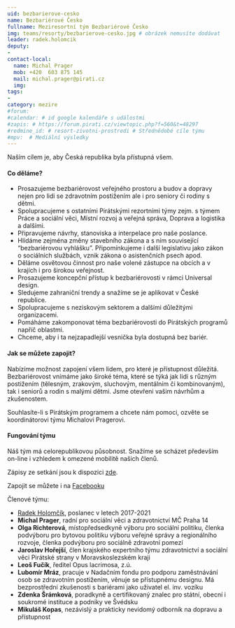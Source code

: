 ```yaml
---
uid: bezbarierove-cesko 
name: Bezbariérové Česko
fullname: Meziresortní tým Bezbariérové Česko
img: teams/resorty/bezbarierove-cesko.jpg # obrázek nemusíte dodávat
leader: radek.holomcik 
deputy:
- 
contact-local:
  name: Michal Prager 
  mob: +420  603 875 145
  mail: michal.prager@pirati.cz
  img: 
tags:
- 
category: mezire
#forum:
#calendar: # id google kalendáře s událostmi
#zapis: # https://forum.pirati.cz/viewtopic.php?f=560&t=48297
#redmine_id: # resort-zivotni-prostredi # Střednědobé cíle týmu
#mpv:  # Mediální výsledky
---
```



Naším cílem je, aby Česká republika byla přístupná všem.

#### Co děláme?

* Prosazujeme bezbariérovost veřejného prostoru a budov a dopravy nejen pro lidi se zdravotním postižením ale i pro seniory či rodiny s dětmi. 
* Spolupracujeme s ostatními Pirátskými rezortními týmy zejm. s týmem Práce a sociální věci, Místní rozvoj a veřejná správa, Doprava a logistika a dalšími.
* Připravujeme návrhy, stanoviska a interpelace pro naše poslance. 
* Hlídáme zejména změny stavebního zákona a s ním související “bezbariérovou vyhlášku”. Připomínkujeme i další legislativu jako zákon o sociálních službách, vznik zákona o asistenčních psech apod.
* Děláme osvětovou činnost pro naše volené zástupce na obcích a v krajích i pro širokou veřejnost.
* Prosazujeme koncepční přístup k bezbariérovosti v rámci Universal design.
* Sledujeme zahraniční trendy a snažíme se je aplikovat v České republice.
* Spolupracujeme s neziskovým sektorem a dalšími důležitými organizacemi.
* Pomáháme zakomponovat téma bezbariérovosti do Pirátských programů napříč oblastmi.
* Chceme, aby i ta nejzapadlejší vesnička byla dostupná bez bariér.

#### Jak se můžete zapojit?

Nabízíme možnost zapojení všem lidem, pro které je přístupnost důležitá. Bezbariérovost vnímáme jako široké téma, které se týká jak lidí s různým postižením (tělesným, zrakovým, sluchovým, mentálním či kombinovaným), tak i seniorů a rodin s malými dětmi. Jsme otevřeni vašim návrhům a zkušenostem.

Souhlasíte-li s Pirátským programem a chcete nám pomoci, ozvěte se koordinátorovi týmu Michalovi Pragerovi.

#### Fungování týmu

Náš tým má celorepublikovou působnost. Snažíme se scházet především on-line i vzhledem k omezené mobilitě našich členů.

Zápisy ze setkání jsou k dispozici [zde](https://drive.google.com/drive/u/0/folders/1z1MdRpVUYxEG4oGqYpH0b3Az1kP3eFwE).

Zapojit se můžete i na [Facebooku](https://www.facebook.com/groups/307431460064326)

Členové týmu:

* [Radek Holomčík](/lide/radek-holomcik/), poslanec v letech 2017-2021
* **Michal Prager**, radní pro sociální věci a zdravotnictví MČ Praha 14
* **Olga Richterová**, místopředsedkyně výboru pro sociální politiku, členka podvýboru pro bytovou politiku výboru veřejné správy a regionálního rozvoje, členka podvýboru pro sociálně zdravotní pomezí
* **Jaroslav Hořejší**, člen krajského expertního týmu zdravotnictví a sociální věci Pirátské strany v Moravskoslezském kraji
* **Leoš Fučík**, ředitel Opus lacrimosa, z.ú.
* **Lubomír Mráz**, pracuje v Nadačním fondu pro podporu zaměstnávání osob se zdravotním postižením, věnuje se přístupnému designu. Má bezprostřední zkušenosti s bariérami jako uživatel el. inv. vozíku
* **Zdenka Šrámková**, poradkyně a certifikovaný znalec pro státní, obecní i soukromé instituce a podniky ve Švédsku
* **Mikuláš Kopas**, nezávislý a prakticky nevidomý odborník na dopravu a přístupnost


